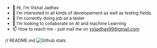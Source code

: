 - 👋 Hi, I’m Vishal Jadhav
- 👀 I’m interested in all kinds of developement as well as testing fields.
- 🌱 I’m currently doing job as a tester
- 💞️ I’m looking to collaborate on AI and machine Learning
- 📫 How to reach me - just mail me on vsjjadhav99@gmail.com

// README.md
![Github stats](https://github-readme-stats.vercel.app/api?username=yourusername&theme=highcontrast&show_icons=true&count_private=true)
